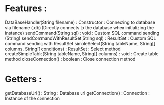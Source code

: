 # Features :

DataBaseHandler(String filename) : Constructor : Connecting to database via filename (.db) (Directly connects to the database when initializing the instance)
sendCommand(String sql) : void : Custom SQL command sending (String)
sendCommandWithResultSet(String sql) : ResultSet : Custom SQL command sending with ResultSet
simpleSelect(String tableName, String[] columns, String[] conditions) : ResultSet : Select method
createSimpleTable(String tableName, String[] columns) : void : Create table method
closeConnection() : boolean : Close connection method

# Getters :

getDatabaseUrl() : String : Database url
getConnection() : Connection : Instance of the connection
